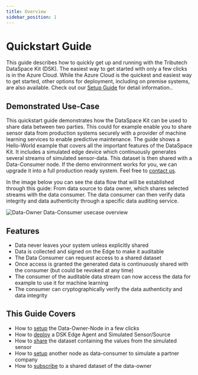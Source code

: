 ```yaml
---
title: Overview
sidebar_position: 1
---
```


# Quickstart Guide

This guide describes how to quickly get up and running with the Tributech DataSpace Kit (DSK). The easiest way to get started with only a few clicks is in the Azure Cloud. While the Azure Cloud is the quickest and easiest way to get started, other options for deployment, including on premise systems, are also available. Check out our [Setup Guide](../setup/overview.md) for detail information..

## Demonstrated Use-Case

This quickstart guide demonstrates how the DataSpace Kit can be used to share data between two parties. This could for example enable you to share sensor data from production systems securely with a provider of machine learning services to enable predictive maintenance. The guide shows a Hello-World example that covers all the important features of the DataSpace Kit. It includes a simulated edge device which continuously generates several streams of simulated sensor-data. This dataset is then shared with a Data-Consumer node. If the demo environment works for you, we can upgrade it into a full production ready system. Feel free to [contact us](https://www.tributech.io/about-us/).

In the image below you can see the data flow that will be established through this guide: From data source to data owner, which shares selected streams with the data consumer. The data consumer can then verify data integrity and data authenticity through a specific data auditing service.

![Data-Owner Data-Consumer usecase overview](/img/quickstart/usecase-overview.jpg)

## Features

- Data never leaves your system unless explicitly shared
- Data is collected and signed on the Edge to make it auditable
- The Data Consumer can request access to a shared dataset
- Once access is granted the generated data is continuously shared with the consumer (but could be revoked at any time)
- The consumer of the auditable data stream can now access the data for example to use it for machine learning
- The consumer can cryptographically verify the data authenticity and data integrity

## This Guide Covers

- How to [setup](./install-owner-node) the Data-Owner-Node in a few clicks
- How to [deploy](./setup-agent) a DSK Edge Agent and Simulated Sensor/Source
- How to [share](./publish-dataset) the dataset containing the values from the simulated sensor
- How to [setup](./install-consumer-node) another node as data-consumer to simulate a partner company
- How to [subscribe](./subscribe-dataset) to a shared dataset of the data-owner
